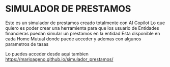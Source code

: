 # SIMULADOR DE PRESTAMOS

Este es un simulador de prestamos creado totalmente con AI Copilot
Lo que quiero es poder crear una herramienta para que los usuario de Entidades financieras puedan simular un prestamos en la entidad
Esta disponible en cada Home Mutual donde puede acceder y ademas con algunos parametros de tasas 

Lo puedes acceder desde aqui tambien
https://marioageno.github.io/simulador_prestamos/
